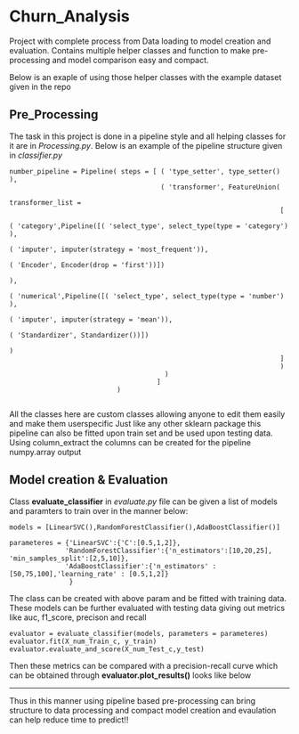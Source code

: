 # Churn_Analysis
Project with complete process from Data loading to model creation and evaluation. Contains multiple helper classes and function to make pre-processing and model comparison easy and compact.

Below is an exaple of using those helper classes with the example dataset given in the repo

## Pre_Processing
The task in this project is done in a pipeline style and all helping classes for it are in *Processing.py*. Below is an example of the pipeline structure given in *classifier.py*

```
number_pipeline = Pipeline( steps = [ ( 'type_setter', type_setter() ),
                                      ( 'transformer', FeatureUnion(
                                                                    transformer_list = 
                                                                    [
                                                                        ( 'category',Pipeline([( 'select_type', select_type(type = 'category') ),
                                                                                              ( 'imputer', imputer(strategy = 'most_frequent')),
                                                                                              ( 'Encoder', Encoder(drop = 'first'))])
                                                                         ),
                                                                         ( 'numerical',Pipeline([( 'select_type', select_type(type = 'number') ),
                                                                                              ( 'imputer', imputer(strategy = 'mean')),
                                                                                              ( 'Standardizer', Standardizer())])
                                                                          )
                                                                    ]
                                                                    )
                                       )
                                     ] 
                           )
                           
```
All the classes here are custom classes allowing anyone to edit them easily and make them userspecific
Just like any other sklearn package this pipeline can also be fitted upon train set and be used upon testing data. 
Using column_extract the columns can be created for the pipeline numpy.array output

## Model creation & Evaluation
Class **evaluate_classifier** in *evaluate.py* file can be given a list of models and paramters to train over in the manner below:

```
models = [LinearSVC(),RandomForestClassifier(),AdaBoostClassifier()]

parameteres = {'LinearSVC':{'C':[0.5,1,2]},
              'RandomForestClassifier':{'n_estimators':[10,20,25], 'min_samples_split':[2,5,10]},
              'AdaBoostClassifier':{'n_estimators' : [50,75,100],'learning_rate' : [0.5,1,2]}
               }
 ```

The class can be created with above param and be fitted with training data. These models can be further evaluated with testing data giving out metrics like auc, f1_score, precison and recall
```
evaluator = evaluate_classifier(models, parameters = parameteres)
evaluator.fit(X_num_Train_c, y_train)
evaluator.evaluate_and_score(X_num_Test_c,y_test)
```
Then these metrics can be compared with a precision-recall curve which can be obtained through **evaluator.plot_results()** looks like below


---

Thus in this manner using pipeline based pre-processing can bring structure to data processing and compact model creation and evaulation can help reduce time to predict!!





